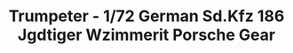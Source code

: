 ---
layout: product
title: "Trumpeter - 1/72 German Sd.Kfz 186 Jgdtiger Wzimmerit Porsche Gear"
price: "1700" 
desc: "N/A"
img_path: "/assets/img/TRU07294.jpg"
brand: "N/A"
available: false
special_offer: false
new: false
soon: false
cat: "010000"
subcat: "013400"
subsubcat: "0N/A"
sifra: "TRU07294"
popular: false
---